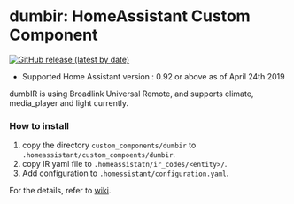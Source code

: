 # dumbir: HomeAssistant Custom Component 
[![GitHub release (latest by date)](https://img.shields.io/github/v/release/Thunderbird2086/ha-custom-component-dumbir)](https://github.com/Thunderbird2086/ha-custom-component-dumbir/releases/latest)<br>

* Supported Home Assistant version : 0.92 or above as of April 24th 2019

dumbIR is using Broadlink Universal Remote, and supports climate, media\_player and light currently.

### How to install
1. copy the directory `custom_components/dumbir` to `.homeassistant/custom_compoents/dumbir`.
1. copy IR yaml file to `.homeassistatn/ir_codes/<entity>/`.
1. Add configuration to `.homessistant/configuration.yaml`.

For the details, refer to [wiki](https://github.com/Thunderbird2086/ha-custom-component-dumbir/wiki).
